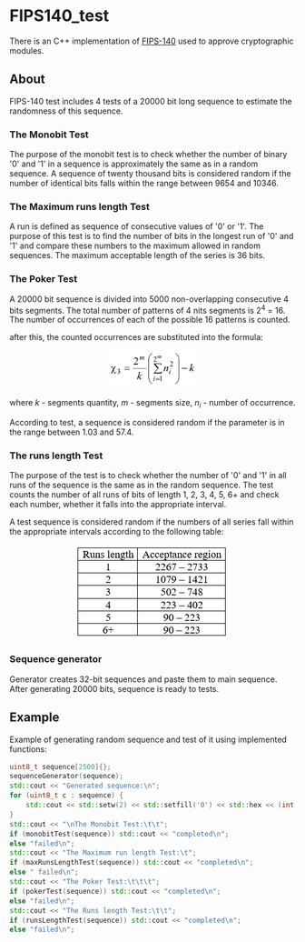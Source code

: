 # FIPS140_test

There is an C++ implementation of [FIPS-140](https://en.wikipedia.org/wiki/FIPS_140-3)
used to approve cryptographic modules.

## About

FIPS-140 test includes 4 tests of a 20000 bit long sequence to estimate the randomness of this sequence.

### The Monobit Test

The purpose of the monobit test is to check whether the number of binary '0' and '1' in a
sequence is approximately the same as in a random sequence. A sequence of twenty thousand
bits is considered random if the number of identical bits falls within the range between
9654 and 10346.

### The Maximum runs length Test

A run is defined as sequence of consecutive values of '0' or '1'. The purpose of this test is to find the number of bits in the longest run of '0' and '1' and compare these numbers to the maximum allowed in random sequences. The maximum acceptable length of the series is 36 bits.

### The Poker Test

A 20000 bit sequence is divided into 5000 non-overlapping consecutive 4 bits segments.
The total number of patterns of 4 nits segments is 2<sup>4</sup> = 16. The number of
occurrences of each of the possible 16 patterns is counted.

after this, the counted occurrences are substituted into the formula:

<p align="center">
  <img src="./FIPS140_test/img/Poker.png" alt="Poker test"/>
</p>

where *k* - segments quantity, *m* - segments size, *n<sub>i</sub>* - number of occurrence.

According to test, a sequence is considered random if the parameter is in the range between
1.03 and 57.4.

### The runs length Test

The purpose of the test is to check whether the number of '0' and '1' in all
runs of the sequence is the same as in the random sequence. The test counts the number of all runs of bits of length 1, 2, 3, 4, 5, 6+ and check each number, whether it falls into the appropriate interval.

A test sequence is considered random if the numbers of all series fall within the appropriate
intervals according to the following table:

<p align="center">
  <img src="./FIPS140_test/img/RunsLength.png" alt="Runs length test"/>
</p>

### Sequence generator

Generator creates 32-bit sequences and paste them to main sequence. After generating 20000 bits,
sequence is ready to tests.

## Example

Example of generating random sequence and test of it using implemented functions:

```C++
uint8_t sequence[2500]{};
sequenceGenerator(sequence);
std::cout << "Generated sequence:\n";
for (uint8_t c : sequence) {
    std::cout << std::setw(2) << std::setfill('0') << std::hex << (int)c;
}
std::cout << "\nThe Monobit Test:\t\t";
if (monobitTest(sequence)) std::cout << "completed\n";
else "failed\n";
std::cout << "The Maximum run length Test:\t";
if (maxRunsLengthTest(sequence)) std::cout << "completed\n";
else " failed\n";
std::cout << "The Poker Test:\t\t\t";
if (pokerTest(sequence)) std::cout << "completed\n";
else "failed\n";
std::cout << "The Runs length Test:\t\t";
if (runsLengthTest(sequence)) std::cout << "completed\n";
else "failed\n";
```

